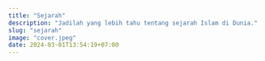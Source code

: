 ```yaml
---
title: "Sejarah"
description: "Jadilah yang lebih tahu tentang sejarah Islam di Dunia."
slug: "sejarah"
image: "cover.jpeg"
date: 2024-03-01T13:54:19+07:00
---
```


